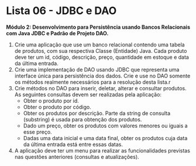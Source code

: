 # Lista 06 - JDBC e DAO

**Módulo 2: Desenvolvimento para Persistência 
usando Bancos Relacionais com Java JDBC e Padrão 
de Projeto DAO.**

1. Crie uma aplicação que use um banco relacional contendo uma tabela de produtos, com sua respectiva Classe (Entidade) Java. Cada produto deve ter um id, código, descrição, preço, quantidade em estoque e data da última entrada.
2. Crie uma implementação de DAO usando JDBC que representa uma interface única para persistência dos dados. Crie e use no DAO somente os métodos realmente necessários para a resolução desta lista.r
3. Crie métodos no DAO para inserir, deletar, alterar e consultar produtos. As seguintes consultas devem ser realizadas pela aplicação:
   - Obter o produto por id.
   - Obter o produto por código.
   - Obter os produtos por descrição. Parte da string de consulta (substring) é usada para obtenção dos produtos.
   - Dado um preço, obter os produtos com valores menores ou iguais a esse preço.
   - Dadas uma data inicial e uma data final, obter os produtos cuja data da última entrada está entre essas datas.
4. A aplicação deve ter um menu para realizar as funcionalidades previstas nas questões anteriores (consultas e atualizações).